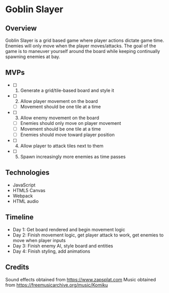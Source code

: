 # Goblin Slayer

## Overview
Goblin Slayer is a grid based game where player actions dictate game time. Enemies will only move when the player moves/attacks.
The goal of the game is to maneuver yourself around the board while keeping continually spawning enemies at bay. 

## MVPs
- [ ] 1. Generate a grid/tile-based board and style it
- [ ] 2. Allow player movement on the board
  - [ ] Movement should be one tile at a time
- [ ] 3. Allow enemy movement on the board
   - [ ] Enemies should only move on player movement
   - [ ] Movement should be one tile at a time
   - [ ] Enemies should move toward player position
- [ ] 4. Allow player to attack tiles next to them
- [ ] 5. Spawn increasingly more enemies as time passes

## Technologies
* JavaScript
* HTML5 Canvas
* Webpack
* HTML audio

## Timeline
 * Day 1: Get board rendered and begin movement logic
 * Day 2: Finish movement logic, get player attack to work, get enemies to move when player inputs
 * Day 3: Finish enemy AI, style board and entities
 * Day 4: Finish styling, add animations

## Credits
Sound effects obtained from https://www.zapsplat.com
Music obtained from https://freemusicarchive.org/music/Komiku
